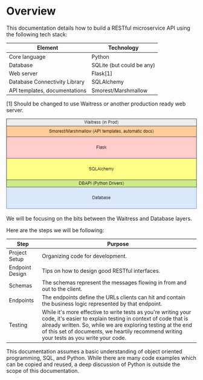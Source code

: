 # Overview

This documentation details how to build a RESTful microservice API using the following tech stack:

| Element                       | Technology                |
| ----------------------------- | ------------------------- |
| Core language                 | Python                    |
| Database                      | SQLite (but could be any) |
| Web server                    | Flask[1]                  |
| Database Connectivity Library | SQLAlchemy                |
| API templates, documentations | Smorest/Marshmallow       |

[1] Should be changed to use Waitress or another production ready web server.

![Architectural Diagram](./assets/architecture_flasksqlalchemy.png)

We will be focusing on the bits between the Waitress and Database layers.  

Here are the steps we will be following:

| Step            | Purpose                                                      |
| --------------- | ------------------------------------------------------------ |
| Project Setup   | Organizing code for development.                             |
| Endpoint Design | Tips on how to design good RESTful interfaces.               |
| Schemas         | The schemas represent the messages flowing in from and out to the client. |
| Endpoints       | The endpoints define the URLs clients can hit and contain the business logic represented by that endpoint. |
| Testing         | While it's more effective to write tests as you're writing your code, it's easier to explain testing in context of code that is already written.  So, while we are exploring testing at the end of this set of documents, we heartily recommend writing your tests as you write your code. |

This documentation assumes a basic understanding of object oriented programming, SQL, and Python.  While there are many code examples which can be copied and reused, a deep discussion of Python is outside the scope of this documentation.
